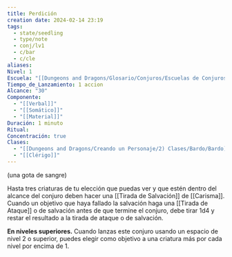 ```yaml
---
title: Perdición
creation date: 2024-02-14 23:19
tags:
  - state/seedling
  - type/note
  - conj/lv1
  - c/bar
  - c/cle
aliases: 
Nivel: 1
Escuela: "[[Dungeons and Dragons/Glosario/Conjuros/Escuelas de Conjuros/Encantamiento]]"
Tiempo_de_Lanzamiento: 1 accion
Alcance: "30"
Componente:
  - "[[Verbal]]"
  - "[[Somático]]"
  - "[[Material]]"
Duración: 1 minuto
Ritual: 
Concentración: true
Clases:
  - "[[Dungeons and Dragons/Creando un Personaje/2) Clases/Bardo/Bardo]]"
  - "[[Clérigo]]"
---
```

(una gota de sangre)

Hasta tres criaturas de tu elección que puedas ver y que estén dentro del alcance del conjuro deben hacer una [[Tirada de Salvación]] de [[Carisma]]. Cuando un objetivo que haya fallado la salvación haga una [[Tirada de Ataque]] o de salvación antes de que termine el conjuro, debe tirar 1d4 y restar el resultado a la tirada de ataque o de salvación.

**En niveles superiores.** Cuando lanzas este conjuro usando un espacio de nivel 2 o superior, puedes elegir como objetivo a una criatura más por cada nivel por encima de 1.
